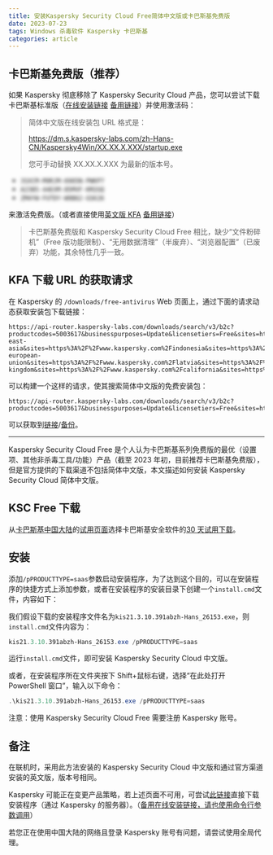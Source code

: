 ```yaml
---
title: 安装Kaspersky Security Cloud Free简体中文版或卡巴斯基免费版
date: 2023-07-23
tags: Windows 杀毒软件 Kaspersky 卡巴斯基
categories: article
---
```


## 卡巴斯基免费版（推荐）

如果 Kaspersky 彻底移除了 Kaspersky Security Cloud 产品，您可以尝试下载卡巴斯基标准版（[在线安装链接](https://dm.s.kaspersky-labs.com/zh-Hans-CN/Kaspersky4Win/21.15.8.493/startup.exe) [备用链接](/assets/postres/2023-07-23-ksc-kfa-chinese/zh_std_setup/startup.exe)）并使用激活码：

> 简体中文版在线安装包 URL 格式是：
>
> https://dm.s.kaspersky-labs.com/zh-Hans-CN/Kaspersky4Win/XX.XX.X.XXX/startup.exe
>
> 您可手动替换 XX.XX.X.XXX 为最新的版本号。

<div>
    <div class="keys">
        <ul>
            <li><code>3SXCM-M9RJM-6985N-PWKP7</code></li>
            <li><code>A23B5-44EXM-85MVF-KM2GQ</code></li>
            <li><code>ZM4YW-FUTDY-W9B62-GSK26</code></li>
        </ul>
    </div>
    <style>
        .keys {
            user-select: none;
            filter: blur(3px);
        }
    </style>
</div>

来激活免费版。（或者直接使用[英文版 KFA](https://www.kaspersky.com/downloads/free-antivirus) [备用链接](/assets/postres/2023-07-23-ksc-kfa-chinese/en_free_setup/kaspersky4win202121.16.6.467en_39971.exe)）

> 卡巴斯基免费版和 Kaspersky Security Cloud Free 相比，缺少“文件粉碎机”（Free 版功能限制）、“无用数据清理”（半废弃）、“浏览器配置”（已废弃）功能，其余特性几乎一致。

## KFA 下载 URL 的获取请求

在 Kaspersky 的 `/downloads/free-antivirus` Web 页面上，通过下面的请求动态获取安装包下载链接：

```
https://api-router.kaspersky-labs.com/downloads/search/v3/b2c?productcodes=5003617&businesspurposes=Update&licensetiers=Free&sites=https%3A%2F%2Fwww.kaspersky.com&sites=https%3A%2F%2Fwww.kaspersky.com%2Fcarribean&sites=https%3A%2F%2Fwww.kaspersky.com%2Fisrael&sites=https%3A%2F%2Fwww.kaspersky.com%2Fsouth-east-asia&sites=https%3A%2F%2Fwww.kaspersky.com%2Findonesia&sites=https%3A%2F%2Fwww.kaspersky.com%2Fthe-european-union&sites=https%3A%2F%2Fwww.kaspersky.com%2Flatvia&sites=https%3A%2F%2Fwww.kaspersky.com%2Flithuania&sites=https%3A%2F%2Fwww.kaspersky.com%2Festonia&sites=https%3A%2F%2Fwww.kaspersky.com%2Funited-kingdom&sites=https%3A%2F%2Fwww.kaspersky.com%2Fcalifornia&sites=https%3A%2F%2Fwww.kaspersky.com%2Fbrazil
```

可以构建一个这样的请求，使其搜索简体中文版的免费安装包：

```
https://api-router.kaspersky-labs.com/downloads/search/v3/b2c?productcodes=5003617&businesspurposes=Update&licensetiers=Free&sites=https%3A%2F%2Fwww.kaspersky.com.cn
```

可以获取到[链接](https://products.s.kaspersky-labs.com/homeuser/Kaspersky4Win2021/21.16.6.467/chinese_simplified-0.340.0/3831343838327c44454c7c31_41114/startup.exe)/[备份](/assets/postres/2023-07-23-ksc-kfa-chinese/zh_free_setup/startup.exe)。

<!--
不一定有效:

您可以参考[此资料](https://forum.kaspersky.com/topic/latest-offline-installer-for-kis-2572/#comment-13319)和[此资料](https://forum.kaspersky.com/topic/install-kaspersky-in-command-prompt-31603/)来构建Kaspersky拒绝提供的离线安装包。
-->

---

Kaspersky Security Cloud Free 是个人认为卡巴斯基系列免费版的最优（设置项、其他非杀毒工具/功能）产品（截至 2023 年初，目前推荐卡巴斯基免费版），但是官方提供的下载渠道不包括简体中文版，本文描述如何安装 Kaspersky Security Cloud 简体中文版。

## KSC Free 下载

从[卡巴斯基中国大陆](https://www.kaspersky.com.cn/)的[试用页面](https://www.kaspersky.com.cn/downloads)选择卡巴斯基安全软件的[30 天试用下载](https://www.kaspersky.com.cn/downloads/internet-security-free-trial#download)。

## 安装

添加`/pPRODUCTTYPE=saas`参数启动安装程序，为了达到这个目的，可以在安装程序的快捷方式上添加参数，或者在安装程序的安装目录下创建一个`install.cmd`文件，内容如下：

我们假设下载的安装程序文件名为`kis21.3.10.391abzh-Hans_26153.exe`，则`install.cmd`文件内容为：

```powershell
kis21.3.10.391abzh-Hans_26153.exe /pPRODUCTTYPE=saas
```

运行`install.cmd`文件，即可安装 Kaspersky Security Cloud 中文版。

或者，在安装程序所在文件夹按下 Shift+鼠标右键，选择“在此处打开 PowerShell 窗口”，输入以下命令：

```powershell
.\kis21.3.10.391abzh-Hans_26153.exe /pPRODUCTTYPE=saas
```

注意：使用 Kaspersky Security Cloud Free 需要注册 Kaspersky 账号。

## 备注

在联机时，采用此方法安装的 Kaspersky Security Cloud 中文版和通过官方渠道安装的英文版，版本号相同。

Kaspersky 可能正在变更产品策略，若上述页面不可用，可尝试[此链接](https://trial.s.kaspersky-labs.com/registered/xapi5wqwgf32q6omgp38/3436353739367c44454c7c32_26153/kis21.3.10.391abzh-Hans_26153.exe)直接下载安装程序（通过 Kaspersky 的服务器）。（[备用在线安装链接，请也使用命令行参数调用](https://dm.s.kaspersky-labs.com/zh-Hans-CN/KIS/21.3.10.391/startup.exe)）

若您正在使用中国大陆的网络且登录 Kaspersky 账号有问题，请尝试使用全局代理。
